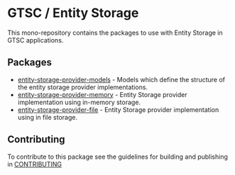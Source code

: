 # GTSC / Entity Storage

This mono-repository contains the packages to use with Entity Storage in GTSC applications.

## Packages

- [entity-storage-provider-models](packages/entity-storage-provider-models/README.md) - Models which define the structure of the entity storage provider implementations.
- [entity-storage-provider-memory](packages/entity-storage-provider-memory/README.md) - Entity Storage provider implementation using in-memory storage.
- [entity-storage-provider-file](packages/entity-storage-provider-file/README.md) - Entity Storage provider implementation using in file storage.

## Contributing

To contribute to this package see the guidelines for building and publishing in [CONTRIBUTING](./CONTRIBUTING.md)
